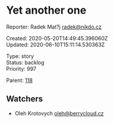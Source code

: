 # Yet another one

Reporter: Radek Mat?j <radek@nikdo.cz>  

Created: 2020-05-20T14:49:45.396060Z  
Updated: 2020-06-10T15:11:14.530363Z

Type: story  
Status: backlog  
Priority: 997

Parent: [118](118.md "Night tool tip")

## Watchers
- Oleh Krotovych <oleh@berrycloud.cz>

